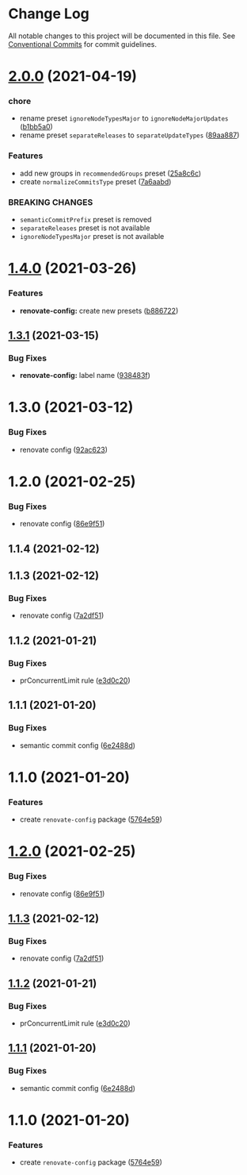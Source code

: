 # Change Log

All notable changes to this project will be documented in this file.
See [Conventional Commits](https://conventionalcommits.org) for commit guidelines.

# [2.0.0](https://github.com/hitechline/development/compare/@hitechline/renovate-config@1.4.0...@hitechline/renovate-config@2.0.0) (2021-04-19)


### chore

* rename preset `ignoreNodeTypesMajor` to `ignoreNodeMajorUpdates` ([b1bb5a0](https://github.com/hitechline/development/commit/b1bb5a0b16ad5ad7b5904bffc0233740097ea8bd))
* rename preset `separateReleases` to `separateUpdateTypes` ([89aa887](https://github.com/hitechline/development/commit/89aa8875a8ec95ef311eebe0b448421bee79fd51))


### Features

* add new groups in `recommendedGroups` preset ([25a8c6c](https://github.com/hitechline/development/commit/25a8c6cf63894abd3ffb665aa649f5dfac70c437))
* create `normalizeCommitsType` preset ([7a6aabd](https://github.com/hitechline/development/commit/7a6aabd6e90044059a0fd952939b01c58559826f))


### BREAKING CHANGES

* `semanticCommitPrefix` preset is removed
* `separateReleases` preset is not available
* `ignoreNodeTypesMajor` preset is not available





# [1.4.0](https://github.com/hitechline/development/compare/@hitechline/renovate-config@1.3.1...@hitechline/renovate-config@1.4.0) (2021-03-26)


### Features

* **renovate-config:** create new presets ([b886722](https://github.com/hitechline/development/commit/b8867227456f5f8546bfd06373a302a0d6550e00))





## [1.3.1](https://github.com/hitechline/development/compare/@hitechline/renovate-config@1.3.0...@hitechline/renovate-config@1.3.1) (2021-03-15)


### Bug Fixes

* **renovate-config:** label name ([938483f](https://github.com/hitechline/development/commit/938483feca826a50c373b7c6305a580c6cf335f1))





# 1.3.0 (2021-03-12)


### Bug Fixes

* renovate config ([92ac623](https://github.com/hitechline/development/commit/92ac62308d66afc2d2b5aa6237d9ef8e0ea505ec))



# 1.2.0 (2021-02-25)


### Bug Fixes

* renovate config ([86e9f51](https://github.com/hitechline/development/commit/86e9f512c10923411bebf5872cfc1544213a1399))



## 1.1.4 (2021-02-12)



## 1.1.3 (2021-02-12)


### Bug Fixes

* renovate config ([7a2df51](https://github.com/hitechline/development/commit/7a2df512b36a08d853d41aa7ec633cc69fb72da6))



## 1.1.2 (2021-01-21)


### Bug Fixes

* prConcurrentLimit rule ([e3d0c20](https://github.com/hitechline/development/commit/e3d0c2017082b98f8cf959eec336b2b0c27a227f))



## 1.1.1 (2021-01-20)


### Bug Fixes

* semantic commit config ([6e2488d](https://github.com/hitechline/development/commit/6e2488dcf6fabab1821f4ffafad314a0eceb0677))



# 1.1.0 (2021-01-20)


### Features

* create `renovate-config` package ([5764e59](https://github.com/hitechline/development/commit/5764e59c3c6126547b416c0b07d0c0ae7a73cf5d))





# [1.2.0](https://github.com/hitechline/development/compare/v1.1.4...v1.2.0) (2021-02-25)


### Bug Fixes

* renovate config ([86e9f51](https://github.com/hitechline/development/commit/86e9f512c10923411bebf5872cfc1544213a1399))





## [1.1.3](https://github.com/hitechline/development/compare/v1.1.2...v1.1.3) (2021-02-12)


### Bug Fixes

* renovate config ([7a2df51](https://github.com/hitechline/development/commit/7a2df512b36a08d853d41aa7ec633cc69fb72da6))





## [1.1.2](https://github.com/hitechline/development/compare/v1.1.1...v1.1.2) (2021-01-21)


### Bug Fixes

* prConcurrentLimit rule ([e3d0c20](https://github.com/hitechline/development/commit/e3d0c2017082b98f8cf959eec336b2b0c27a227f))





## [1.1.1](https://github.com/hitechline/development/compare/v1.1.0...v1.1.1) (2021-01-20)


### Bug Fixes

* semantic commit config ([6e2488d](https://github.com/hitechline/development/commit/6e2488dcf6fabab1821f4ffafad314a0eceb0677))





# 1.1.0 (2021-01-20)


### Features

* create `renovate-config` package ([5764e59](https://github.com/hitechline/development/commit/5764e59c3c6126547b416c0b07d0c0ae7a73cf5d))
